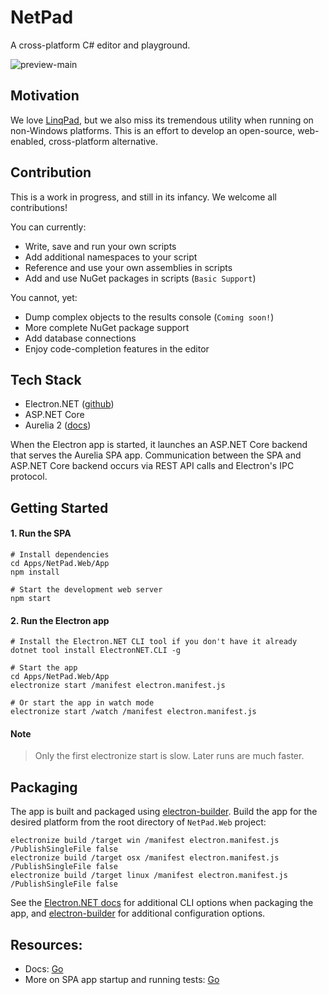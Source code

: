 # NetPad

A cross-platform C# editor and playground.

![preview-main](https://github.com/tareqimbasher/netpad/blob/main/docs/images/preview-main.png?raw=true)

## Motivation

We love [LinqPad](https://www.linqpad.net/), but we also miss its tremendous
utility when running on non-Windows platforms. This is an effort to develop an
open-source, web-enabled, cross-platform alternative.

## Contribution

This is a work in progress, and still in its infancy. We welcome all
contributions!

You can currently:

* Write, save and run your own scripts
* Add additional namespaces to your script
* Reference and use your own assemblies in scripts
* Add and use NuGet packages in scripts (`Basic Support`)

You cannot, yet:

* Dump complex objects to the results console (`Coming soon!`)
* More complete NuGet package support
* Add database connections
* Enjoy code-completion features in the editor

## Tech Stack

* Electron.NET ([github](https://github.com/ElectronNET/Electron.NET))
* ASP.NET Core
* Aurelia 2 ([docs](https://docs.aurelia.io/))

When the Electron app is started, it launches an ASP.NET Core backend that
serves the Aurelia SPA app. Communication between the SPA and ASP.NET Core
backend occurs via REST API calls and Electron's IPC protocol.

## Getting Started

#### 1. Run the SPA

```
# Install dependencies
cd Apps/NetPad.Web/App
npm install

# Start the development web server
npm start
```

#### 2. Run the Electron app

```
# Install the Electron.NET CLI tool if you don't have it already
dotnet tool install ElectronNET.CLI -g

# Start the app
cd Apps/NetPad.Web/App
electronize start /manifest electron.manifest.js

# Or start the app in watch mode
electronize start /watch /manifest electron.manifest.js
```

#### Note

> Only the first electronize start is slow. Later runs are much faster.

## Packaging

The app is built and packaged
using [electron-builder](https://www.electron.build/). Build the app for the
desired platform from the root directory of `NetPad.Web`
project:

```
electronize build /target win /manifest electron.manifest.js /PublishSingleFile false
electronize build /target osx /manifest electron.manifest.js /PublishSingleFile false
electronize build /target linux /manifest electron.manifest.js /PublishSingleFile false
```

See the [Electron.NET docs](https://github.com/ElectronNET/Electron.NET#-build)
for additional CLI options when packaging the app,
and [electron-builder](https://www.electron.build/) for additional configuration
options.

## Resources:

* Docs: [Go](https://github.com/tareqimbasher/NetPad/tree/main/docs)
* More on SPA app startup and running
  tests: [Go](https://github.com/tareqimbasher/NetPad/tree/main/src/Apps/NetPad.Web/App)
